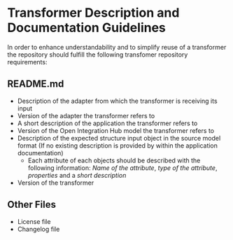 # Transformer Description and Documentation Guidelines

In order to enhance understandability and to simplify reuse of a transformer the repository should fulfill the following transfomer repository requirements:

## README.md
- Description of the adapter from which the transformer is receiving its input
- Version of the adapter the transformer refers to
- A short description of the application the transformer refers to
- Version of the Open Integration Hub model the transformer refers to
- Description of the expected structure input object in the source model format (If no existing description is provided by within the application documentation)
  - Each attribute of each objects should be described with the following information: _Name of the attribute_, _type of the attribute_, _properties_ and a _short description_
- Version of the transformer

## Other Files
- License file
- Changelog file
